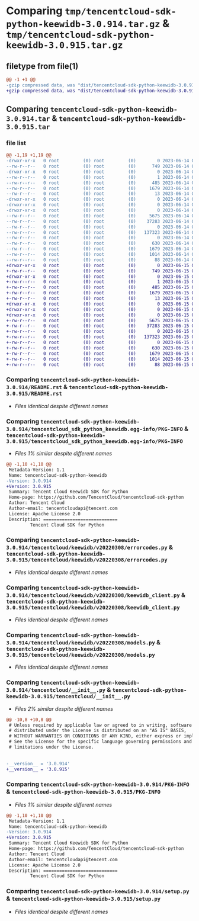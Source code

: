 # Comparing `tmp/tencentcloud-sdk-python-keewidb-3.0.914.tar.gz` & `tmp/tencentcloud-sdk-python-keewidb-3.0.915.tar.gz`

## filetype from file(1)

```diff
@@ -1 +1 @@
-gzip compressed data, was "dist/tencentcloud-sdk-python-keewidb-3.0.914.tar", last modified: Wed Jun 14 00:29:03 2023, max compression
+gzip compressed data, was "dist/tencentcloud-sdk-python-keewidb-3.0.915.tar", last modified: Thu Jun 15 00:28:19 2023, max compression
```

## Comparing `tencentcloud-sdk-python-keewidb-3.0.914.tar` & `tencentcloud-sdk-python-keewidb-3.0.915.tar`

### file list

```diff
@@ -1,19 +1,19 @@
-drwxr-xr-x   0 root         (0) root         (0)        0 2023-06-14 00:29:03.000000 tencentcloud-sdk-python-keewidb-3.0.914/
--rw-r--r--   0 root         (0) root         (0)      749 2023-06-14 00:29:03.000000 tencentcloud-sdk-python-keewidb-3.0.914/README.rst
-drwxr-xr-x   0 root         (0) root         (0)        0 2023-06-14 00:29:03.000000 tencentcloud-sdk-python-keewidb-3.0.914/tencentcloud_sdk_python_keewidb.egg-info/
--rw-r--r--   0 root         (0) root         (0)        1 2023-06-14 00:29:03.000000 tencentcloud-sdk-python-keewidb-3.0.914/tencentcloud_sdk_python_keewidb.egg-info/dependency_links.txt
--rw-r--r--   0 root         (0) root         (0)      485 2023-06-14 00:29:03.000000 tencentcloud-sdk-python-keewidb-3.0.914/tencentcloud_sdk_python_keewidb.egg-info/SOURCES.txt
--rw-r--r--   0 root         (0) root         (0)     1679 2023-06-14 00:29:03.000000 tencentcloud-sdk-python-keewidb-3.0.914/tencentcloud_sdk_python_keewidb.egg-info/PKG-INFO
--rw-r--r--   0 root         (0) root         (0)       13 2023-06-14 00:29:03.000000 tencentcloud-sdk-python-keewidb-3.0.914/tencentcloud_sdk_python_keewidb.egg-info/top_level.txt
-drwxr-xr-x   0 root         (0) root         (0)        0 2023-06-14 00:29:03.000000 tencentcloud-sdk-python-keewidb-3.0.914/tencentcloud/
-drwxr-xr-x   0 root         (0) root         (0)        0 2023-06-14 00:29:03.000000 tencentcloud-sdk-python-keewidb-3.0.914/tencentcloud/keewidb/
-drwxr-xr-x   0 root         (0) root         (0)        0 2023-06-14 00:29:03.000000 tencentcloud-sdk-python-keewidb-3.0.914/tencentcloud/keewidb/v20220308/
--rw-r--r--   0 root         (0) root         (0)     5675 2023-06-14 00:29:03.000000 tencentcloud-sdk-python-keewidb-3.0.914/tencentcloud/keewidb/v20220308/errorcodes.py
--rw-r--r--   0 root         (0) root         (0)    37283 2023-06-14 00:29:03.000000 tencentcloud-sdk-python-keewidb-3.0.914/tencentcloud/keewidb/v20220308/keewidb_client.py
--rw-r--r--   0 root         (0) root         (0)        0 2023-06-14 00:29:03.000000 tencentcloud-sdk-python-keewidb-3.0.914/tencentcloud/keewidb/v20220308/__init__.py
--rw-r--r--   0 root         (0) root         (0)   137323 2023-06-14 00:29:03.000000 tencentcloud-sdk-python-keewidb-3.0.914/tencentcloud/keewidb/v20220308/models.py
--rw-r--r--   0 root         (0) root         (0)        0 2023-06-14 00:29:03.000000 tencentcloud-sdk-python-keewidb-3.0.914/tencentcloud/keewidb/__init__.py
--rw-r--r--   0 root         (0) root         (0)      630 2023-06-14 00:29:03.000000 tencentcloud-sdk-python-keewidb-3.0.914/tencentcloud/__init__.py
--rw-r--r--   0 root         (0) root         (0)     1679 2023-06-14 00:29:03.000000 tencentcloud-sdk-python-keewidb-3.0.914/PKG-INFO
--rw-r--r--   0 root         (0) root         (0)     1014 2023-06-14 00:29:03.000000 tencentcloud-sdk-python-keewidb-3.0.914/setup.py
--rw-r--r--   0 root         (0) root         (0)       88 2023-06-14 00:29:03.000000 tencentcloud-sdk-python-keewidb-3.0.914/setup.cfg
+drwxr-xr-x   0 root         (0) root         (0)        0 2023-06-15 00:28:19.000000 tencentcloud-sdk-python-keewidb-3.0.915/
+-rw-r--r--   0 root         (0) root         (0)      749 2023-06-15 00:28:19.000000 tencentcloud-sdk-python-keewidb-3.0.915/README.rst
+drwxr-xr-x   0 root         (0) root         (0)        0 2023-06-15 00:28:19.000000 tencentcloud-sdk-python-keewidb-3.0.915/tencentcloud_sdk_python_keewidb.egg-info/
+-rw-r--r--   0 root         (0) root         (0)        1 2023-06-15 00:28:19.000000 tencentcloud-sdk-python-keewidb-3.0.915/tencentcloud_sdk_python_keewidb.egg-info/dependency_links.txt
+-rw-r--r--   0 root         (0) root         (0)      485 2023-06-15 00:28:19.000000 tencentcloud-sdk-python-keewidb-3.0.915/tencentcloud_sdk_python_keewidb.egg-info/SOURCES.txt
+-rw-r--r--   0 root         (0) root         (0)     1679 2023-06-15 00:28:19.000000 tencentcloud-sdk-python-keewidb-3.0.915/tencentcloud_sdk_python_keewidb.egg-info/PKG-INFO
+-rw-r--r--   0 root         (0) root         (0)       13 2023-06-15 00:28:19.000000 tencentcloud-sdk-python-keewidb-3.0.915/tencentcloud_sdk_python_keewidb.egg-info/top_level.txt
+drwxr-xr-x   0 root         (0) root         (0)        0 2023-06-15 00:28:19.000000 tencentcloud-sdk-python-keewidb-3.0.915/tencentcloud/
+drwxr-xr-x   0 root         (0) root         (0)        0 2023-06-15 00:28:19.000000 tencentcloud-sdk-python-keewidb-3.0.915/tencentcloud/keewidb/
+drwxr-xr-x   0 root         (0) root         (0)        0 2023-06-15 00:28:19.000000 tencentcloud-sdk-python-keewidb-3.0.915/tencentcloud/keewidb/v20220308/
+-rw-r--r--   0 root         (0) root         (0)     5675 2023-06-15 00:28:19.000000 tencentcloud-sdk-python-keewidb-3.0.915/tencentcloud/keewidb/v20220308/errorcodes.py
+-rw-r--r--   0 root         (0) root         (0)    37283 2023-06-15 00:28:19.000000 tencentcloud-sdk-python-keewidb-3.0.915/tencentcloud/keewidb/v20220308/keewidb_client.py
+-rw-r--r--   0 root         (0) root         (0)        0 2023-06-15 00:28:19.000000 tencentcloud-sdk-python-keewidb-3.0.915/tencentcloud/keewidb/v20220308/__init__.py
+-rw-r--r--   0 root         (0) root         (0)   137323 2023-06-15 00:28:19.000000 tencentcloud-sdk-python-keewidb-3.0.915/tencentcloud/keewidb/v20220308/models.py
+-rw-r--r--   0 root         (0) root         (0)        0 2023-06-15 00:28:19.000000 tencentcloud-sdk-python-keewidb-3.0.915/tencentcloud/keewidb/__init__.py
+-rw-r--r--   0 root         (0) root         (0)      630 2023-06-15 00:28:19.000000 tencentcloud-sdk-python-keewidb-3.0.915/tencentcloud/__init__.py
+-rw-r--r--   0 root         (0) root         (0)     1679 2023-06-15 00:28:19.000000 tencentcloud-sdk-python-keewidb-3.0.915/PKG-INFO
+-rw-r--r--   0 root         (0) root         (0)     1014 2023-06-15 00:28:19.000000 tencentcloud-sdk-python-keewidb-3.0.915/setup.py
+-rw-r--r--   0 root         (0) root         (0)       88 2023-06-15 00:28:19.000000 tencentcloud-sdk-python-keewidb-3.0.915/setup.cfg
```

### Comparing `tencentcloud-sdk-python-keewidb-3.0.914/README.rst` & `tencentcloud-sdk-python-keewidb-3.0.915/README.rst`

 * *Files identical despite different names*

### Comparing `tencentcloud-sdk-python-keewidb-3.0.914/tencentcloud_sdk_python_keewidb.egg-info/PKG-INFO` & `tencentcloud-sdk-python-keewidb-3.0.915/tencentcloud_sdk_python_keewidb.egg-info/PKG-INFO`

 * *Files 1% similar despite different names*

```diff
@@ -1,10 +1,10 @@
 Metadata-Version: 1.1
 Name: tencentcloud-sdk-python-keewidb
-Version: 3.0.914
+Version: 3.0.915
 Summary: Tencent Cloud Keewidb SDK for Python
 Home-page: https://github.com/TencentCloud/tencentcloud-sdk-python
 Author: Tencent Cloud
 Author-email: tencentcloudapi@tencent.com
 License: Apache License 2.0
 Description: ============================
         Tencent Cloud SDK for Python
```

### Comparing `tencentcloud-sdk-python-keewidb-3.0.914/tencentcloud/keewidb/v20220308/errorcodes.py` & `tencentcloud-sdk-python-keewidb-3.0.915/tencentcloud/keewidb/v20220308/errorcodes.py`

 * *Files identical despite different names*

### Comparing `tencentcloud-sdk-python-keewidb-3.0.914/tencentcloud/keewidb/v20220308/keewidb_client.py` & `tencentcloud-sdk-python-keewidb-3.0.915/tencentcloud/keewidb/v20220308/keewidb_client.py`

 * *Files identical despite different names*

### Comparing `tencentcloud-sdk-python-keewidb-3.0.914/tencentcloud/keewidb/v20220308/models.py` & `tencentcloud-sdk-python-keewidb-3.0.915/tencentcloud/keewidb/v20220308/models.py`

 * *Files identical despite different names*

### Comparing `tencentcloud-sdk-python-keewidb-3.0.914/tencentcloud/__init__.py` & `tencentcloud-sdk-python-keewidb-3.0.915/tencentcloud/__init__.py`

 * *Files 2% similar despite different names*

```diff
@@ -10,8 +10,8 @@
 # Unless required by applicable law or agreed to in writing, software
 # distributed under the License is distributed on an "AS IS" BASIS,
 # WITHOUT WARRANTIES OR CONDITIONS OF ANY KIND, either express or implied.
 # See the License for the specific language governing permissions and
 # limitations under the License.
 
 
-__version__ = '3.0.914'
+__version__ = '3.0.915'
```

### Comparing `tencentcloud-sdk-python-keewidb-3.0.914/PKG-INFO` & `tencentcloud-sdk-python-keewidb-3.0.915/PKG-INFO`

 * *Files 1% similar despite different names*

```diff
@@ -1,10 +1,10 @@
 Metadata-Version: 1.1
 Name: tencentcloud-sdk-python-keewidb
-Version: 3.0.914
+Version: 3.0.915
 Summary: Tencent Cloud Keewidb SDK for Python
 Home-page: https://github.com/TencentCloud/tencentcloud-sdk-python
 Author: Tencent Cloud
 Author-email: tencentcloudapi@tencent.com
 License: Apache License 2.0
 Description: ============================
         Tencent Cloud SDK for Python
```

### Comparing `tencentcloud-sdk-python-keewidb-3.0.914/setup.py` & `tencentcloud-sdk-python-keewidb-3.0.915/setup.py`

 * *Files identical despite different names*

